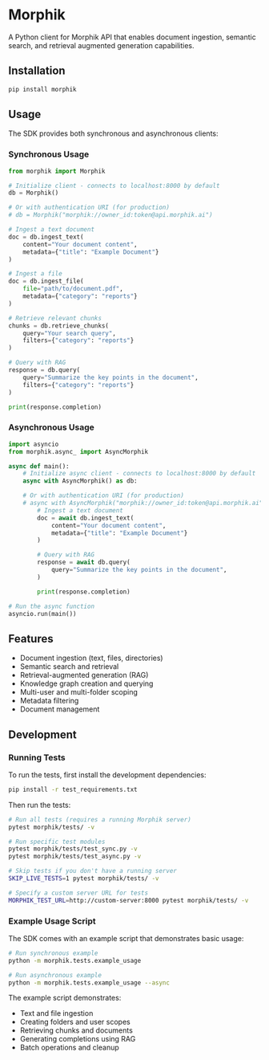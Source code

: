 # Morphik

A Python client for Morphik API that enables document ingestion, semantic search, and retrieval augmented generation capabilities.

## Installation

```bash
pip install morphik
```

## Usage

The SDK provides both synchronous and asynchronous clients:

### Synchronous Usage

```python
from morphik import Morphik

# Initialize client - connects to localhost:8000 by default
db = Morphik()

# Or with authentication URI (for production)
# db = Morphik("morphik://owner_id:token@api.morphik.ai")

# Ingest a text document
doc = db.ingest_text(
    content="Your document content",
    metadata={"title": "Example Document"}
)

# Ingest a file
doc = db.ingest_file(
    file="path/to/document.pdf",
    metadata={"category": "reports"}
)

# Retrieve relevant chunks
chunks = db.retrieve_chunks(
    query="Your search query",
    filters={"category": "reports"}
)

# Query with RAG
response = db.query(
    query="Summarize the key points in the document",
    filters={"category": "reports"}
)

print(response.completion)
```

### Asynchronous Usage

```python
import asyncio
from morphik.async_ import AsyncMorphik

async def main():
    # Initialize async client - connects to localhost:8000 by default
    async with AsyncMorphik() as db:

    # Or with authentication URI (for production)
    # async with AsyncMorphik("morphik://owner_id:token@api.morphik.ai") as db:
        # Ingest a text document
        doc = await db.ingest_text(
            content="Your document content",
            metadata={"title": "Example Document"}
        )

        # Query with RAG
        response = await db.query(
            query="Summarize the key points in the document",
        )

        print(response.completion)

# Run the async function
asyncio.run(main())
```

## Features

- Document ingestion (text, files, directories)
- Semantic search and retrieval
- Retrieval-augmented generation (RAG)
- Knowledge graph creation and querying
- Multi-user and multi-folder scoping
- Metadata filtering
- Document management

## Development

### Running Tests

To run the tests, first install the development dependencies:

```bash
pip install -r test_requirements.txt
```

Then run the tests:

```bash
# Run all tests (requires a running Morphik server)
pytest morphik/tests/ -v

# Run specific test modules
pytest morphik/tests/test_sync.py -v
pytest morphik/tests/test_async.py -v

# Skip tests if you don't have a running server
SKIP_LIVE_TESTS=1 pytest morphik/tests/ -v

# Specify a custom server URL for tests
MORPHIK_TEST_URL=http://custom-server:8000 pytest morphik/tests/ -v
```

### Example Usage Script

The SDK comes with an example script that demonstrates basic usage:

```bash
# Run synchronous example
python -m morphik.tests.example_usage

# Run asynchronous example
python -m morphik.tests.example_usage --async
```

The example script demonstrates:
- Text and file ingestion
- Creating folders and user scopes
- Retrieving chunks and documents
- Generating completions using RAG
- Batch operations and cleanup
